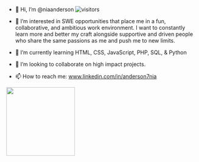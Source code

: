 - 👋 Hi, I’m @niaanderson
![visitors](https://visitor-badge.glitch.me/badge?page_id=page.id)

- 👀 I’m interested in SWE opportunities that place me in a fun, collaborative, and ambitious work environment. I want to constantly learn more and better my craft alongside supportive and driven people who share the same passions as me and push me to new limits.
- 🌱 I’m currently learning HTML, CSS, JavaScript, PHP, SQL, & Python
- 💞️ I’m looking to collaborate on high impact projects.
- 📫 How to reach me: www.linkedin.com/in/anderson7nia

<img height="180em" src="https://github-readme-stats.vercel.app/api?username=Gapur&show_icons=true&hide_border=true&&count_private=true&include_all_commits=true" />
<!---
niaanderson/niaanderson is a ✨ special ✨ repository because its `README.md` (this file) appears on your GitHub profile.
You can click the Preview link to take a look at your changes.
--->
